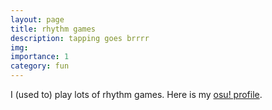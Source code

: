 ```yaml
---
layout: page
title: rhythm games
description: tapping goes brrrr
img:
importance: 1
category: fun
---
```


I (used to) play lots of rhythm games. Here is my [osu! profile](https://osu.ppy.sh/users/6159305).